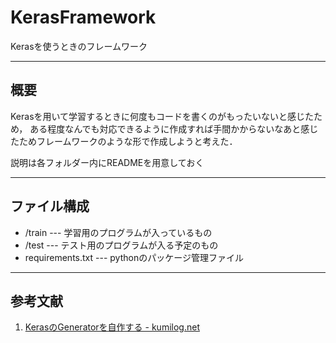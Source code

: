 # KerasFramework
 Kerasを使うときのフレームワーク

--------------
## 概要

Kerasを用いて学習するときに何度もコードを書くのがもったいないと感じたため，
ある程度なんでも対応できるように作成すれば手間かからないなあと感じたためフレームワークのような形で作成しようと考えた．

説明は各フォルダー内にREADMEを用意しておく

--------------
## ファイル構成
- /train --- 学習用のプログラムが入っているもの
- /test --- テスト用のプログラムが入る予定のもの
- requirements.txt --- pythonのパッケージ管理ファイル

--------------
## 参考文献
1. [KerasのGeneratorを自作する - kumilog.net](https://www.kumilog.net/entry/keras-generator)
